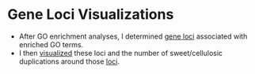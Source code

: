 # Gene Loci Visualizations
- After GO enrichment analyses, I determined [gene loci](SignGO.txt) associated with enriched GO terms.
- I then [visualized](Chr3Inv58_DuplGraph.png) these loci and the number of sweet/cellulosic duplications around those [loci](Ch03_58Interval.Rmd).
